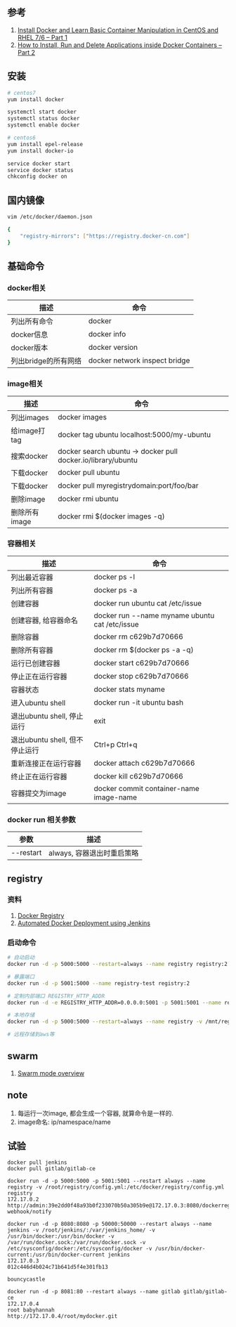 ## 参考

1. [Install Docker and Learn Basic Container Manipulation in CentOS and RHEL 7/6 – Part 1](https://www.tecmint.com/install-docker-and-learn-containers-in-centos-rhel-7-6/)
2. [How to Install, Run and Delete Applications inside Docker Containers – Part 2](https://www.tecmint.com/install-run-and-delete-applications-inside-docker-containers/)

## 安装

```bash
# centos7
yum install docker

systemctl start docker 
systemctl status docker
systemctl enable docker

# centos6
yum install epel-release
yum install docker-io

service docker start
service docker status
chkconfig docker on
```

## 国内镜像

```bash
vim /etc/docker/daemon.json

{
    "registry-mirrors": ["https://registry.docker-cn.com"]
}
```

## 基础命令

### docker相关

|描述|命令|
|-|-|
|列出所有命令|docker|
|docker信息|docker info|
|docker版本|docker version|
|列出bridge的所有网络|docker network inspect bridge|

### image相关

|描述|命令|
|-|-|
|列出images|docker images|
|给image打tag|docker tag ubuntu localhost:5000/my-ubuntu|
|搜索docker|docker search ubuntu -> docker pull docker.io/library/ubuntu|
|下载docker|docker pull ubuntu|
|下载docker|docker pull myregistrydomain:port/foo/bar|
|删除image|docker rmi ubuntu|
|删除所有image|docker rmi $(docker images -q)|

### 容器相关

|描述|命令|
|-|-|
|列出最近容器|docker ps -l|
|列出所有容器|docker ps -a|
|创建容器|docker run ubuntu cat /etc/issue|
|创建容器, 给容器命名|docker run --name myname ubuntu cat /etc/issue|
|删除容器|docker rm c629b7d70666|
|删除所有容器|docker rm $(docker ps -a -q)|
|运行已创建容器|docker start c629b7d70666|
|停止正在运行容器|docker stop c629b7d70666|
|容器状态|docker stats myname|
|进入ubuntu shell|docker run -it ubuntu bash|
|退出ubuntu shell, 停止运行|exit|
|退出ubuntu shell, 但不停止运行|Ctrl+p Ctrl+q|
|重新连接正在运行容器|docker attach c629b7d70666|
|终止正在运行容器|docker kill c629b7d70666|
|容器提交为image|docker commit container-name image-name|

### docker run 相关参数

|参数|描述|
|-|-|
|--restart|always, 容器退出时重启策略|


## registry

### 资料

1. [Docker Registry](https://docs.docker.com/registry/)
2. [Automated Docker Deployment using Jenkins](http://www.tothenew.com/blog/automated-docker-deployment-using-jenkins/)

### 启动命令

```bash
# 自动启动
docker run -d -p 5000:5000 --restart=always --name registry registry:2

# 暴露端口
docker run -d -p 5001:5000 --name registry-test registry:2

# 定制内部端口 REGISTRY_HTTP_ADDR
docker run -d -e REGISTRY_HTTP_ADDR=0.0.0.0:5001 -p 5001:5001 --name registry-test registry:2

# 本地存储
docker run -d -p 5000:5000 --restart=always --name registry -v /mnt/registry:/var/lib/registry registry:2

# 远程存储到aws等
```


## swarm

1. [Swarm mode overview](https://docs.docker.com/engine/swarm/)


## note

1. 每运行一次image, 都会生成一个容器, 就算命令是一样的.
2. image命名: ip/namespace/name


## 试验

```
docker pull jenkins
docker pull gitlab/gitlab-ce

docker run -d -p 5000:5000 -p 5001:5001 --restart always --name registry -v /root/registry/config.yml:/etc/docker/registry/config.yml registry
172.17.0.2
http://admin:39e2dd0f48a93b0f233070b50a305b9e@172.17.0.3:8080/dockerregistry-webhook/notify

docker run -d -p 8080:8080 -p 50000:50000 --restart always --name jenkins -v /root/jenkins/:/var/jenkins_home/ -v /usr/bin/docker:/usr/bin/docker -v /var/run/docker.sock:/var/run/docker.sock -v /etc/sysconfig/docker:/etc/sysconfig/docker -v /usr/bin/docker-current:/usr/bin/docker-current jenkins
172.17.0.3
012c446d4b024c71b641d5f4e301fb13

bouncycastle

docker run -d -p 8081:80 --restart always --name gitlab gitlab/gitlab-ce 
172.17.0.4
root babyhannah
http://172.17.0.4/root/mydocker.git

```